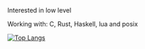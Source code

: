 Interested in low level

Working with: C, Rust, Haskell, lua and posix

[![Top Langs](https://github-readme-stats.vercel.app/api/top-langs/?username=SqLait&layout=compact&theme=tokyonight)](https://github.com/anuraghazra/github-readme-stats)
